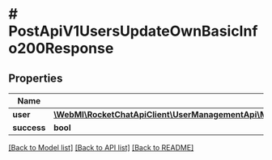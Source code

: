# # PostApiV1UsersUpdateOwnBasicInfo200Response

## Properties

Name | Type | Description | Notes
------------ | ------------- | ------------- | -------------
**user** | [**\WebMI\RocketChatApiClient\UserManagementApi\Model\PostApiV1UsersUpdateOwnBasicInfo200ResponseUser**](PostApiV1UsersUpdateOwnBasicInfo200ResponseUser.md) |  | [optional]
**success** | **bool** |  | [optional]

[[Back to Model list]](../../README.md#models) [[Back to API list]](../../README.md#endpoints) [[Back to README]](../../README.md)
